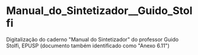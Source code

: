 # Manual_do_Sintetizador__Guido_Stolfi
Digitalização do caderno "Manual do Sintetizador" do professor Guido Stolfi, EPUSP (documento também identificado como "Anexo 6.11")
